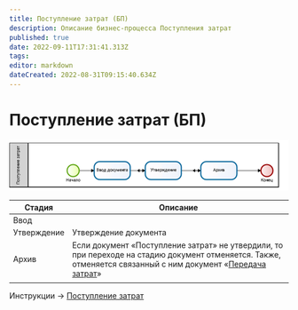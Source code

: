 ```yaml
---
title: Поступление затрат (БП)
description: Описание бизнес-процесса Поступления затрат
published: true
date: 2022-09-11T17:31:41.313Z
tags: 
editor: markdown
dateCreated: 2022-08-31T09:15:40.634Z
---
```


# Поступление затрат (БП)

![](<../../../assets/image (741).png>)

| Стадия      | Описание                                                                                                                                                                               |
| ----------- | -------------------------------------------------------------------------------------------------------------------------------------------------------------------------------------- |
| Ввод        |                                                                                                                                                                                        |
| Утверждение | Утверждение документа                                                                                                                                                                  |
| Архив       | Если документ «Поступление затрат» не утвердили, то при переходе на стадию документ отменяется. Также, отменяется связанный с ним документ «[Передача затрат](peredacha-zatrat-bp.md)» |
|             |                                                                                                                                                                                        |

Инструкции -> [Поступление затрат](../zatrat/poluchenie-zatrat.md)
